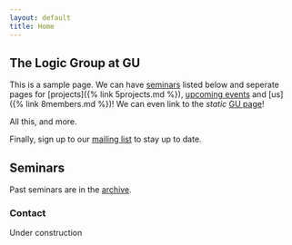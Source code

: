 ```yaml
---
layout: default
title: Home
---
```

## The Logic Group at GU

This is a sample page. We can have [seminars](#seminars) listed below and seperate pages for [projects]({% link 5projects.md %}), [upcoming events](./events.html) and [us]({% link 8members.md %})! We can even link to the _static_ [GU page](https://www.gu.se/en/flov/our-research/research-areas/research-in-logic-and-mathematical-methodology)!

All this, and more.

Finally, sign up to our [mailing list](https://listserv.gu.se/sympa/subscribe/logic) to stay up to date.

## Seminars

Past seminars are in the [archive](./seminars.html).

### Contact

Under construction

